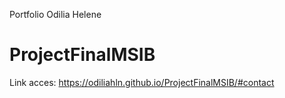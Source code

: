 Portfolio Odilia Helene
# ProjectFinalMSIB

Link acces:
https://odiliahln.github.io/ProjectFinalMSIB/#contact
